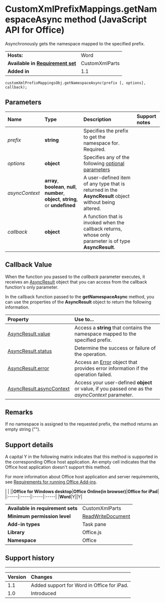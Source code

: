 
# CustomXmlPrefixMappings.getNamespaceAsync method (JavaScript API for Office)
Asynchronously gets the namespace mapped to the specified prefix.

|||
|:-----|:-----|
|**Hosts:**|Word|
|**Available in [Requirement set](http://msdn.microsoft.com/library/6b6702f2-b0a5-46ab-a356-8dda897ca8ae%28Office.15%29.aspx)**|CustomXmlParts|
|**Added in**|1.1|

```
customXmlPrefixMappingsObj.getNamespaceAsync(prefix [, options], callback);
```


## Parameters



|**Name**|**Type**|**Description**|**Support notes**|
|:-----|:-----|:-----|:-----|
| _prefix_|**string**|Specifies the prefix to get the namespace for. Required.||
| _options_|**object**|Specifies any of the following [optional parameters](http://msdn.microsoft.com/library/7fe6bb42-3178-4d96-85f5-af5caea7b950%28Office.15%29.aspx#AsyncProgramming_OptionalParameters)||
| _asyncContext_|**array**,  **boolean**,  **null**,  **number**,  **object**, **string**, or  **undefined**|A user-defined item of any type that is returned in the  **AsyncResult** object without being altered.||
| _callback_|**object**|A function that is invoked when the callback returns, whose only parameter is of type  **AsyncResult**.||

## Callback Value

When the function you passed to the  _callback_ parameter executes, it receives an [AsyncResult](../../reference/shared/asyncresult.md) object that you can access from the callback function's only parameter.

In the callback function passed to the  **getNamespaceAsync** method, you can use the properties of the **AsyncResult** object to return the following information.



|**Property**|**Use to...**|
|:-----|:-----|
|[AsyncResult.value](../../reference/shared/asyncresult.value.md)|Access a  **string** that contains the namespace mapped to the specified prefix.|
|[AsyncResult.status](../../reference/shared/asyncresult.status.md)|Determine the success or failure of the operation.|
|[AsyncResult.error](../../reference/shared/asyncresult.error.md)|Access an [Error](../../reference/shared/error.md) object that provides error information if the operation failed.|
|[AsyncResult.asyncContext](../../reference/shared/asyncresult.asynccontext.md)|Access your user-defined  **object** or value, if you passed one as the _asyncContext_ parameter.|

## Remarks

If no namespace is assigned to the requested prefix, the method returns an empty string ("").


## Support details


A capital Y in the following matrix indicates that this method is supported in the corresponding Office host application. An empty cell indicates that the Office host application doesn't support this method.

For more information about Office host application and server requirements, see [Requirements for running Office Add-ins](http://msdn.microsoft.com/library/67340567-bb9a-498c-96d3-3f52f28c16bc%28Office.15%29.aspx).


|
|
||**Office for Windows desktop**|**Office Online(in browser)**|**Office for iPad**|
|:-----|:-----|:-----|:-----|
|**Word**|Y||Y|

|||
|:-----|:-----|
|**Available in requirement sets**|CustomXmlParts|
|**Minimum permission level**|[ReadWriteDocument](http://msdn.microsoft.com/library/da2efadc-4ebf-45fe-be39-397ac1eb1dbd%28Office.15%29.aspx)|
|**Add-in types**|Task pane|
|**Library**|Office.js|
|**Namespace**|Office|

## Support history



****


|**Version**|**Changes**|
|:-----|:-----|
|1.1|Added support for Word in Office for iPad.|
|1.0|Introduced|
